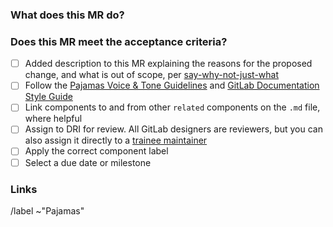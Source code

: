 <!-- Additional information about contributing to Pajamas is located at https://design.gitlab.com/contribute/get-started -->

### What does this MR do?

<!-- What is the problem that this change solves? What changes are part of the scope of this MR, and what changes are out of scope? -->

### Does this MR meet the acceptance criteria?

- [ ] Added description to this MR explaining the reasons for the proposed change, and what is out of scope, per [say-why-not-just-what][transparency]
- [ ] Follow the [Pajamas Voice & Tone Guidelines] and [GitLab Documentation Style Guide]
- [ ] Link components to and from other `related` components on the `.md` file, where helpful
- [ ] Assign to DRI for review. All GitLab designers are reviewers, but you can also assign it directly to a [trainee maintainer]
- [ ] Apply the correct component label
- [ ] Select a due date or milestone

### Links

<!-- Link related issues below. Insert the issue link or reference after the word "Closes" if merging this should automatically close it. -->

/label ~"Pajamas"

[Pajamas Voice & Tone Guidelines]: https://design.gitlab.com/content/voice-tone
[GitLab Documentation Style Guide]: https://docs.gitlab.com/ee/development/documentation/styleguide.html
[trainee maintainer]: https://about.gitlab.com/handbook/engineering/ux/pajamas-design-system/design-review/#current-trainee-maintainers
[transparency]: https://about.gitlab.com/handbook/values/#say-why-not-just-what
